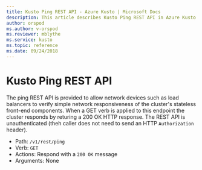 ```yaml
---
title: Kusto Ping REST API - Azure Kusto | Microsoft Docs
description: This article describes Kusto Ping REST API in Azure Kusto.
author: orspod
ms.author: v-orspod
ms.reviewer: mblythe
ms.service: kusto
ms.topic: reference
ms.date: 09/24/2018
---
```

# Kusto Ping REST API

The ping REST API is provided to allow network devices such as load balancers
to verify simple network responsiveness of the cluster's stateless front-end
components. When a GET verb is applied to this endpoint the cluster responds
by returing a 200 OK HTTP response. The REST API is unauthenticated (theh caller
does not need to send an HTTP `Authorization` header).

- Path: `/v1/rest/ping`
- Verb: `GET`
- Actions: Respond with a `200 OK` message
- Arguments: None